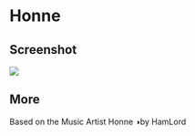 # Honne 

## Screenshot 

![](https://raw.githubusercontent.com/twoswordsman/spicetify-themes/master/HONNE/honneimg.png)

## More

Based on the Music Artist Honne ◑by HamLord
